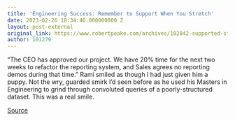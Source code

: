 ```yaml
---
title: 'Engineering Success: Remember to Support When You Stretch'
date: 2023-02-26 18:34:46.000000000 Z
layout: post-external
original_link: https://www.robertpeake.com/archives/102842-supported-stretches.html
author: 101279
---
```


“The CEO has approved our project. We have 20% time for the next two weeks to refactor the reporting system, and Sales agrees no reporting demos during that time.” Rami smiled as though I had just given him a puppy. Not the wry, guarded smirk I’d seen before as he used his Masters in Engineering to grind through convoluted queries of a poorly-structured dataset. This was a real smile.

[Source](https://www.robertpeake.com/archives/102842-supported-stretches.html)

